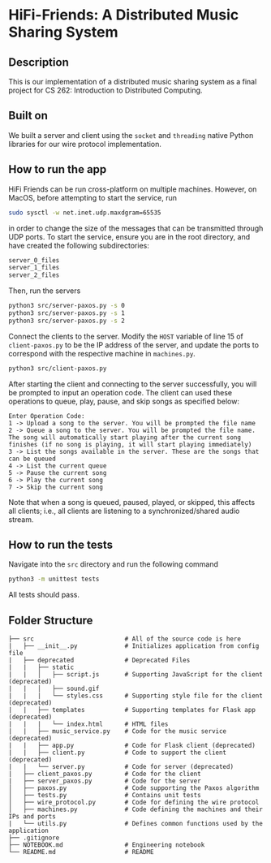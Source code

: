 # HiFi-Friends: A Distributed Music Sharing System

## Description

This is our implementation of a distributed music sharing system as a final project for
CS 262: Introduction to Distributed Computing.

## Built on

We built a server and client using the `socket` and `threading` native Python libraries for our wire protocol implementation. 

## How to run the app

HiFi Friends can be run cross-platform on multiple machines. However, on MacOS, before attempting to start the service, run

```bash
sudo sysctl -w net.inet.udp.maxdgram=65535
``` 

in order to change the size of the messages that can be transmitted through UDP ports. To start the service, ensure you are in the root directory, and have created the following subdirectories:

```bash
server_0_files
server_1_files
server_2_files
```

Then, run the servers

```bash
python3 src/server-paxos.py -s 0 
python3 src/server-paxos.py -s 1
python3 src/server-paxos.py -s 2 
```

Connect the clients to the server. Modify the `HOST` variable of line 15 of `client-paxos.py` to be the IP address of the server, and update the ports to correspond with the respective machine in `machines.py`.

```bash
python3 src/client-paxos.py
```

After starting the client and connecting to the server successfully, you will be prompted to input an operation code. The client can used these operations to queue, play, pause, and skip songs as specified below:

```
Enter Operation Code:
1 -> Upload a song to the server. You will be prompted the file name
2 -> Queue a song to the server. You will be prompted the file name. The song will automatically start playing after the current song finishes (if no song is playing, it will start playing immediately)
3 -> List the songs available in the server. These are the songs that can be queued
4 -> List the current queue
5 -> Pause the current song
6 -> Play the current song
7 -> Skip the current song
```
Note that when a song is queued, paused, played, or skipped, this affects all clients; i.e., all clients are listening to a synchronized/shared audio stream.


## How to run the tests

Navigate into the `src` directory and run the following command

```bash
python3 -m unittest tests
```

All tests should pass.

## Folder Structure
```
├── src                         # All of the source code is here
|   ├── __init__.py             # Initializes application from config file
|   ├── deprecated              # Deprecated Files
|   |   ├── static     
|   |   │   ├── script.js       # Supporting JavaScript for the client (deprecated)
|   |   │   ├── sound.gif       
|   |   |   └── styles.css      # Supporting style file for the client (deprecated)
|   |   ├── templates           # Supporting templates for Flask app (deprecated)
|   |   |   └── index.html      # HTML files
|   |   ├── music_service.py    # Code for the music service (deprecated)          
|   |   ├── app.py              # Code for Flask client (deprecated)
|   |   ├── client.py           # Code to support the client (deprecated)
|   |   └── server.py           # Code for server (deprecated)
|   ├── client_paxos.py         # Code for the client
|   ├── server_paxos.py         # Code for the server
│   ├── paxos.py                # Code supporting the Paxos algorithm
│   ├── tests.py                # Contains unit tests
│   ├── wire_protocol.py        # Code for defining the wire protocol
│   ├── machines.py             # Code defining the machines and their IPs and ports
|   └── utils.py                # Defines common functions used by the application
├── .gitignore	
├── NOTEBOOK.md                 # Engineering notebook	
└── README.md                   # README
``` 
